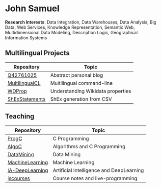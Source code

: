 # John Samuel


**Research Interests**: Data Integration, Data Warehouses, Data Analysis, Big Data, Web Services, Knowledge Representation, 
Semantic Web, Multidimensional Data Modeling, Description Logic, Geographical Information Systems

## Multilingual Projects 
Repository | Topic
-|-
[Q42761025](https://github.com/johnsamuelwrites/Q42761025) | Abstract personal blog
[MultilingualCL](https://github.com/johnsamuelwrites/MultilingualCL) | Multilingual command-line
[WDProp](https://github.com/johnsamuelwrites/wdprop) | Understanding Wikidata properties
[ShExStatements](https://github.com/johnsamuelwrites/ShExStatements) | ShEx generation from CSV

## Teaching
Repository | Topic
-|-
[ProgC](https://github.com/johnsamuelwrites/ProgC) | C Programming
[AlgoC](https://github.com/johnsamuelwrites/AlgoC) | Algorithms and C Programming
[DataMining](https://github.com/johnsamuelwrites/DataMining) | Data Mining
[MachineLearning](https://github.com/johnsamuelwrites/MachineLearning) | Machine Learning
[IA-DeepLearning](https://github.com/johnsamuelwrites/IA-DeepLearning) | Artificial Intelligence and DeepLearning
[jscourses](https://github.com/johnsamuelwrites/jscourses) | Course notes and live-programming
